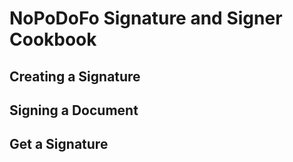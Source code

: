 # NoPoDoFo Signature and Signer Cookbook

## Creating a Signature

## Signing a Document

## Get a Signature